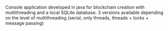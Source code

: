 Console application developed in java for blockchain creation with multithreading and a local SQLite database. 3 versions available depending on the level of multithreading (serial, only threads, threads + locks + message passing)
